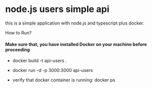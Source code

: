 # node.js users simple api

this is a simple application with node.js and typescript plus docker.

How to Run?

#### Make sure that, you have installed Docker on your machine before proceeding

 - docker build -t api-users .
 
 - docker run -d -p 3000:3000 api-users

 - verify that docker container is running: docker ps










